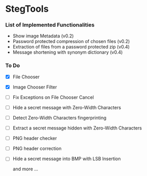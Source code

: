 # StegTools

### List of Implemented Functionalities
 - Show image Metadata                                  (v0.2)
 - Password protected compression of chosen files       (v0.2)
 - Extraction of files from a password protected zip    (v0.4)
 - Message shortening with synonym dictionary           (v0.4)


### To Do
 - [x] File Chooser 
 - [x] Image Chooser Filter
 - [ ] Fix Exceptions on File Chooser Cancel
 - [ ] Hide a secret message with Zero-Width Characters
 - [ ] Detect Zero-Width Characters fingerprinting
 - [ ] Extract a secret message hidden with Zero-Width Characters
 - [ ] PNG header checker
 - [ ] PNG header correction
 - [ ] Hide a secret message into BMP with LSB Insertion
 
    and more ...
 